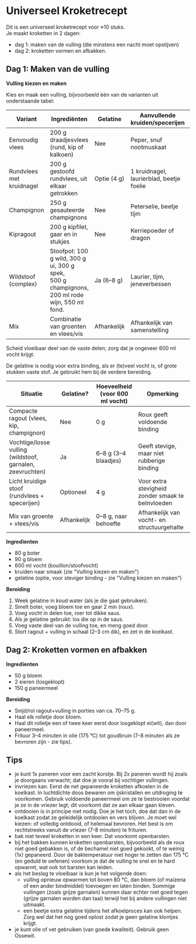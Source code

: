 # Universeel Kroketrecept

Dit is een universeel kroketrecept voor ≈10 stuks.  
Je maakt kroketten in 2 dagen:  
- dag 1: maken van de vulling (die minstens een nacht moet opstijven)  
- dag 2: kroketten vormen en afbakken.  

## Dag 1: Maken van de vulling

**Vulling kiezen en maken**  

Kies en maak een vulling, bijvoorbeeld één van de varianten uit onderstaande tabel:

| Variant                  | Ingrediënten                                   | Gelatine    | Aanvullende kruiden/specerijen           | Opmerkingen                          |
|--------------------------|------------------------------------------------|-------------|------------------------------------------|--------------------------------------|
| Eenvoudig vlees          | 200 g draadjesvlees (rund, kip of kalkoen)     | Nee         | Peper, snuf nootmuskaat                  | Basisvulling, zacht van smaak        |
| Rundvlees met kruidnagel | 200 g gestoofd rundvlees, uit elkaar getrokken | Optie (4 g) | 1 kruidnagel, laurierblad, beetje foelie | Diepe, kruidige smaak, herfst/winter |
| Champignon               | 250 g gesauteerde champignons                  | Nee         | Peterselie, beetje tijm                  | Voor vegetarische kroket             |
| Kipragout                | 200 g kipfilet, gaar en in stukjes             | Nee         | Kerriepoeder of dragon                   | Klassiek alternatief                 |
| Wildstoof (complex)      | Stoofpot: 100 g wild, 300 g ui, 300 g spek,<br>500 g champignons, 200 ml rode wijn, 550 ml fond.  | Ja (6–8 g)  | Laurier, tijm, jeneverbessen             | Gelatine aanbevolen voor binding     |
| Mix                      | Combinatie van groenten en vlees/vis           | Afhankelijk | Afhankelijk van samenstelling            | Creatief naar smaak                  |

Scheid vloeibaar deel van de vaste delen; zorg dat je ongeveer 600 ml vocht krijgt.  

De gelatine is nodig voor extra binding, als er (te)veel vocht is, of grote stukken vaste stof. Je gebruikt hem bij de verdere bereiding.

| Situatie                                                  | Gelatine?   | Hoeveelheid<br>(voor 600 ml vocht) | Opmerking                                         |
|-----------------------------------------------------------|-------------|------------------------------------|---------------------------------------------------|
| Compacte ragout (vlees, kip, champignon)                  | Nee         | 0 g                                | Roux geeft voldoende binding                      |
| Vochtige/losse vulling (wildstoof, garnalen, zeevruchten) | Ja          | 6–8 g (3–4 blaadjes)               | Geeft stevige, maar niet rubberige binding        |
| Licht kruidige stoof (rundvlees + specerijen)             | Optioneel   | 4 g                                | Voor extra stevigheid zonder smaak te beïnvloeden |
| Mix van groente + vlees/vis                               | Afhankelijk | 0–8 g, naar behoefte               | Afhankelijk van vocht- en structuurgehalte        |

**Ingredïenten**  
- 80 g boter  
- 90 g bloem  
- 600 ml vocht (bouillon/stoofvocht)  
- kruiden naar smaak (zie "Vulling kiezen en maken")  
- gelatine (optie, voor steviger binding - zie "Vulling kiezen en maken")  

**Bereiding**  
1. Week gelatine in koud water (als je die gaat gebruiken).  
2. Smelt boter, voeg bloem toe en gaar 2 min (roux).  
3. Voeg vocht in delen toe, roer tot dikke saus.  
4. Als je gelatine gebruikt: los die op in de saus.  
5. Voeg vaste deel van de vulling toe, en meng goed door.  
6. Stort ragout + vulling in schaal (2–3 cm dik), en zet in de koelkast.  

## Dag 2: Kroketten vormen en afbakken

**Ingredïenten**  
- 50 g bloem  
- 2 eieren (losgeklopt)  
- 150 g paneermeel  

**Bereiding**  
- Snijd/rol ragout+vulling in porties van ca. 70–75 g.  
- Haal elk rolletje door bloem.  
- Haal dit rolletje een of twee keer eerst door losgeklopt ei(wit), dan door paneermeel.  
- Frituur 3–4 minuten in olie (175 °C) tot goudbruin (7-8 minuten als ze bevroren zijn - zie tips).  

## Tips

- je kunt 1x paneren voor een zacht korstje. Bij 2x paneren wordt hij zoals je doorgaans verwacht; dat doe je vooral bij vochtiger vullingen.
- invriezen kan. Eerst de net gepaneerde kroketten afkoelen in de koelkast. In luchtdichte doos bewaren om ijskristallen en uitdroging te voorkomen. Gebruik voldoende paneermeel om ze te bestrooien voordat je ze in de vriezer legt; dit voorkomt dat ze aan elkaar gaan kleven.
- ontdooien is in principe niet nodig. Doe je het toch, doe dat dan in de koelkast zodat ze geleidelijk ontdooien en vers blijven. Je moet wel kiezen: of volledig ontdooid, of helemaal bevroren. Het best is om rechtstreeks vanuit de vriezer (7-8 minuten) te frituren.
- bak niet teveel kroketten in een keer. Dat voorkomt openbarsten.
- bij het bakken kunnen kroketten openbarsten, bijvoorbeeld als de roux niet goed gebakken is, of de bechamel niet goed gekookt, of te weinig (1x) gepaneerd. Door de baktemperatuur niet hoger te zetten dan 175 °C (en geduld te oefenen) voorkom je dat de vulling te snel en te hard opwarmt, wat ook tot barsten kan leiden.
- als het beslag te vloeibaar is kun je het volgende doen:
  - vulling opnieuw opwarmen tot boven 80 °C, dan bloem (of maizena of een ander bindmiddel) toevoegen en laten binden. Sommige vullingen (zoals grijze garnalen) kunnen daar echter niet goed tegen (grijze garnalen worden dan taai) terwijl het bij andere vullingen niet uitmaakt.
  - een beetje extra gelatine tijdens het afkoelproces kan ook helpen. Zorg wel dat het nog goed oplost zodat je geen gelatine klontjes krijgt.
- je kunt olie of vet gebruiken (van goede kwaliteit). Gebruik geen Ossewit.